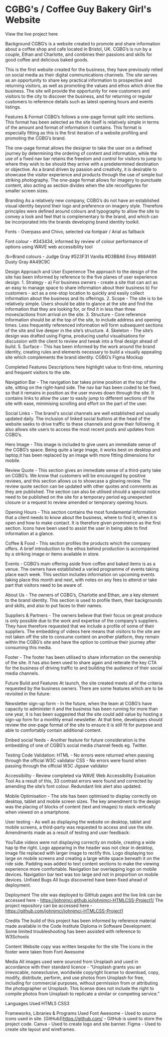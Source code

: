 <h1>CGBG's / Coffee Guy Bakery Girl's Website</h1>
View the live project here

Background
CGBG’s is a website created to promote and share information about a coffee shop and cafe located in Bristol, UK. CGBG’s is run by a couple, Ethan and Charlotte, and combines their passions and skills for good coffee and delicious baked goods.

This is the first website created for the business, they have previously relied on social media as their digital communications channels. The site serves as an opportunity to share key practical information to prospective and returning visitors, as well as promoting the values and ethos which drive the business. The site will provide the opportunity for new customers and visitors to the city to discover the business, and for returning or regular customers to reference details such as latest opening hours and events listings.

Features & Format
CGBG’s follows a one-page format split into sections. This format has been selected as the site itself is relatively simple in terms of the amount and format of information it contains. This format is especially fitting as this is the first iteration of a website profiling and promoting the CGBG’s brand.

The one-page format allows the designer to take the user on a defined journey by determining the ordering of content and information, while the use of a fixed nav bar retains the freedom and control for visitors to jump to where they wish to be should they arrive with a predetermined destination or objective. As a brand driven by passion and creativity, it is desirable to showcase the visitor experience and products through the use of simple but striking photography. The one-page format allows for imagery to punctuate content, also acting as section divides when the site reconfigures for smaller screen sizes.

Branding
As a relatively new company, CGBG’s do not have an established visual identity beyond their logo and preference on imagery style. Therefore principles were defined around colours and typography to allow the site to convey a look and feel that is complementary to the brand, and which can be incorporated into the brands developing brand identity toolkit.

Fonts - Overpass and Chivo, selected via fontpair / Arial as fallback

Font colour - #343434, informed by review of colour performance of options using WAVE web accessibility tool

/b>Brand colours - Judge Gray #523F31 Vanilla #D3BBA6 Envy #88A691 Dusty Gray #A49C9C

Design Approach and User Experience
The approach to the design of the site has been informed by reference to the five planes of user experience design. 1. Strategy -
a) For business owners - create a site that can act as an easy to manage space to share information about their business
b) For customers - act as a one-stop location to quickly and easily collect information about the business and its offerings.
2. Scope - The site is to be relatively simple. Users should be able to glance at the site and find the information that they are looking for, or find it in less than three moves/actions from arrival on the site.
3. Structure - Core reference information should be at the top of the site, to include address and opening times. Less frequently referenced information will form subsequent sections of the site and live deeper in the site’s structure.
4. Skeleton - The site’s design was drafted using Figma, producing useful visualisations for discussion with the client to review and tweak into a final design ahead of build.
5. Surface - This has been informed by the work around the brand identity, creating rules and elements necessary to build a visually appealing site which complements the brand identity.
CGBG’s Figma Mockup 

Completed Features
Descriptions here highlight value to first-time, returning and frequent visitors to the site.

Navigation Bar - The navigation bar takes prime position at the top of the site, sitting on the right-hand side. The nav bar has been coded to be fixed, so that it remains in position as the user moves down through the site. It contains links to allow the user to easily jump to different sections of the site with ease, minimising scrolling and effort on the part of the user.

Social Links - The brand's social channels are well established and usually updated daily. The inclusion of linked social buttons at the head of the website seeks to drive traffic to these channels and grow their following. It also allows site users to access the most recent posts and updates from CGBG’s.

Hero Image - This image is included to give users an immediate sense of the CGBG’s space. Being quite a large image, it works best on desktop and laptop,it has been replaced by an image with more fitting dimensions for mobile. 

Review Quote - This section gives an immediate sense of a third-party take on CGBG’s. We know that customers will be encouraged by positive reviews, and this section allows us to showcase a glowing review. The review quote section can be updated with other quotes and comments as they are published. The section can also be utilised should a special notice need to be published on the site for a temporary period eg.unexpected closure or a request to review amended or temporary opening hours. 

Opening Hours - This section contains the most fundamental information that a client needs to know about the business, where to find it, when it is open and how to make contact. It is therefore given prominence as the first section. Icons have been used to assist the user in being able to find information at a glance. 

Coffee & Food - This section profiles the products which the company offers. A brief introduction to the ethos behind production is accompanied by a striking image or items available in store. 

Events - CGBG’s main offering aside from coffee and baked items is as a venue. The owners have established a varied programme of events taking place each week. This section includes information on upcoming events taking place this month and next, with notes on any fees to attend or take part that visitors need to be aware of. 

About Us - The owners of CGBG’s, Charlotte and Ethan, are a key element to the brand identity. This section is used to profile them, their backgrounds and skills, and also to put faces to their names. 

Suppliers & Partners - The owners believe that their focus on great produce is only possible due to the work and expertise of the company’s suppliers. They have therefore requested that we include a profile of some of their suppliers. The embedding of videos here means that visitors to the site are not taken off the site to consume content on another platform, they remain within the CGBG’s site and have the option to continue their journey after consuming this media. 

Footer - The footer has been utilised to share information on the ownership of the site. It has also been used to share again and reiterate the key CTA for the business of driving traffic to and building the audience of their social media channels. 

Future Build and Features
At launch, the site created meets all of the criteria requested by the business owners. There are some features which are to be revisited in the future:

Newsletter sign-up form - In the future, when the team at CGBG’s have capacity to administer it and the business has been running for more than one year, it is has been suggested that the site could add value by hosting a sign-up form for a monthly email newsletter. At that time, developers should review the one-page format of the site to ensure it is still fit for purpose and able to comfortably contain additional content.

Embed social feeds - Another feature for future consideration is the embedding of one of CGBG’s social media channel feeds eg. Twitter.

Testing
Code Validation: HTML - No errors were returned when passing through the official W3C validator
CSS - No errors were found when passing through the official W3C Jigsaw validator

Accessibility - Review completed via WAVE Web Accessibility Evaluation Tool As a result of this, 33 contrast errors were found and corrected by amending the site’s font colour. Redundant link alert also updated.

Mobile Optimisation - The site has been optimised to display correctly on desktop, tablet and mobile screen sizes. The key amendment to the design was the placing of blocks of content (text and images) to stack vertically when viewed on a smartphone.

User testing - As well as displaying the website on desktop, tablet and mobile screens, a third-party was requested to access and use the site. Amendments made as a result of testing and user feedback:

YouTube videos were not displaying correctly on mobile, creating a wide hap tp the right.
Logo appearing in the header was not clear in desktop, image file replaced with larger image to rectify this.
Logo displaying too large on mobile screens and creating a large white space beneath it on the ride side.
Padding was added to text content sections to make the viewing experience more comfortable.
Navigation bar overlapping logo on mobile devices.
Navigation bar text was too large and not in proportion on mobile devices.
Unfixed Bugs
All bugs discovered have been fixed ahead of deployment.

Deployment
The site was deployed to GitHub pages and the live link can be accessed here - https://johnjmci.github.io/johnjmci-HTMLCSS-Project1/
The project repository can be accessed here - https://github.com/johnjmci/johnjmci-HTMLCSS-Project1

Credits
The build of this project has been informed by reference material made available in the Code Institute Diploma in Software Development.
Some limited troubleshooting has been assisted with reference to W3Schools

Content
Website copy was written bespoke for the site
The icons in the footer were taken from Font Awesome

Media
All images used were sourced from Unsplash and used in accordance with their standard licence - “Unsplash grants you an irrevocable, nonexclusive, worldwide copyright license to download, copy, modify, distribute, perform, and use photos from Unsplash for free, including for commercial purposes, without permission from or attributing the photographer or Unsplash. This license does not include the right to compile photos from Unsplash to replicate a similar or competing service.”

Languages Used
HTML5
CSS3

Frameworks, Libraries & Programs Used
Font Awesome - Used to source icons used in site.
[GitHub])https://github.com/ - GitHub is used to store the project code.
Canva - Used to create logo and site banner.
Figma - Used to create site layout and wireframes.